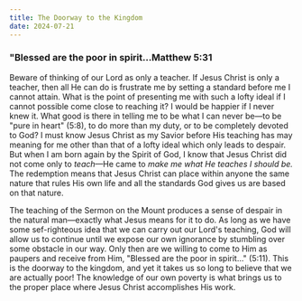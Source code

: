 ```yaml
---
title: The Doorway to the Kingdom
date: 2024-07-21
---
```


### "Blessed are the poor in spirit&hellip;Matthew 5:31

Beware of thinking of our Lord as only a teacher. If Jesus Christ is only a teacher, then all He can do is frustrate me by setting a standard before me I cannot attain. What is the point of presenting me with such a lofty ideal if I cannot possible come close to reaching it? I would be happier if I never knew it. What good is there in telling me to be what I can never be&mdash;to be "pure in heart" (5:8), to do more than my duty, or to be completely devoted to God? I must know Jesus Christ as my Savior before His teaching has may meaning for me other than that of a lofty ideal which only leads to despair. But when I am born again by the Spirit of God, I know that Jesus Christ did not come only to *teach*&mdash;He came to *make me what He teaches I should be.* The redemption means that Jesus Christ can place within anyone the same nature that rules His own life and all the standards God gives us are based on that nature.

The teaching of the Sermon on the Mount produces a sense of despair in the natural man&mdash;exactly what Jesus means for it to do. As long as we have some sef-righteous idea that we can carry out our Lord's teaching, God will allow us to continue until we expose our own ignorance by stumbling over some obstacle in our way. Only then are we willing to come to Him as paupers and receive from Him, "Blessed are the poor in spirit&hellip;" (5:11). This is the doorway to the kingdom, and yet it takes us so long to believe that we are actually poor! The knowledge of our own poverty is what brings us to the proper place where Jesus Christ accomplishes His work.
